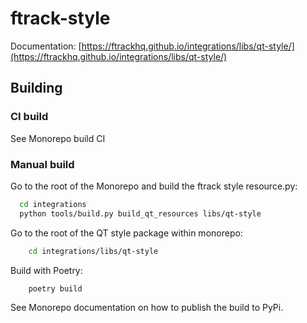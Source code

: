 # ftrack-style

Documentation: [https://ftrackhq.github.io/integrations/libs/qt-style/](https://ftrackhq.github.io/integrations/libs/qt-style/)

## Building


### CI build

See Monorepo build CI

### Manual build

Go to the root of the Monorepo and build the ftrack style resource.py:

```bash
  cd integrations
  python tools/build.py build_qt_resources libs/qt-style
```

Go to the root of the QT style package within monorepo:

```bash
    cd integrations/libs/qt-style
```

Build with Poetry:
    
```bash
    poetry build
```

See Monorepo documentation on how to publish the build to PyPi.

